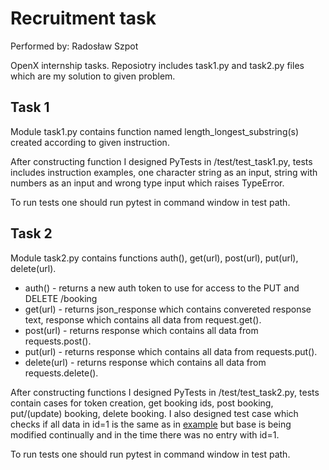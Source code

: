 # Recruitment task
Performed by: Radosław Szpot

OpenX internship tasks. Reposiotry includes task1.py and task2.py files which are my solution to given problem.

## Task 1
Module task1.py contains function named length_longest_substring(s) created according to given instruction. 

After constructing function I designed PyTests in /test/test_task1.py, tests includes instruction examples, one character string as an input, string with numbers as an input and wrong type input which raises TypeError.

To run tests one should run pytest in command window in test path.

## Task 2
Module task2.py contains functions auth(), get(url), post(url), put(url), delete(url).
* auth() - returns a new auth token to use for access to the PUT and DELETE /booking
* get(url) - returns json_response which contains convereted response text, response which contains all data from request.get().
* post(url) - returns response which contains all data from requests.post().
* put(url) - returns response which contains all data from requests.put(). 
* delete(url) - returns response which contains all data from requests.delete(). 

After constructing functions I designed PyTests in /test/test_task2.py, tests contain cases for token creation, get booking ids, post booking, put/(update) booking, delete booking.
I also designed test case which checks if all data in id=1 is the same as in [example](https://restful-booker.herokuapp.com/apidoc/index.html#api-Booking-GetBooking) but base is being modified continually and in the time there was no entry with id=1.

To run tests one should run pytest in command window in test path.
